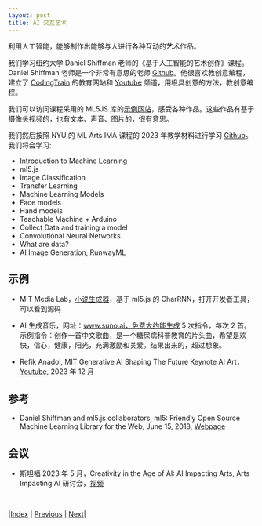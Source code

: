 ```yaml
---
layout: post
title: AI 交互艺术
---
```


利用人工智能，能够制作出能够与人进行各种互动的艺术作品。

我们学习纽约大学 Daniel Shiffman 老师的《基于人工智能的艺术创作》课程。Daniel Shiffman 老师是一个非常有意思的老师 [Github](https://github.com/shiffman)。他很喜欢教创意编程，建立了 [CodingTrain](https://thecodingtrain.com/) 的教育网站和 [Youtube](https://www.youtube.com/channel/UCvjgXvBlbQiydffZU7m1_aw) 频道，用极具创意的方法，教创意编程。

我们可以访问课程采用的 ML5JS 库的[示例网站](https://examples.ml5js.org/)，感受各种作品。这些作品有基于摄像头视频的，也有文本、声音、图片的，很有意思。

我们然后按照 NYU 的 ML Arts IMA 课程的 2023 年教学材料进行学习 [Github](https://github.com/ml5js/Intro-ML-Arts-IMA-F23)。我们将会学习:

- Introduction to Machine Learning
- ml5.js
- Image Classification
- Transfer Learning
- Machine Learning Models
- Face models
- Hand models
- Teachable Machine + Arduino
- Collect Data and training a model
- Convolutional Neural Networks
- What are data?
- AI Image Generation, RunwayML

## 示例

- MIT Media Lab，[小说生成器](https://mitmedialab.github.io/generative-text/)，基于 ml5.js 的 CharRNN，打开开发者工具，可以看到源码

- AI 生成音乐，网址：www.suno.ai，免费大约能生成 5 次指令，每次 2 首。示例指令：创作一首中文歌曲，是一个糖尿病科普教育的片头曲，希望是欢快，信心，健康，阳光，充满激励和关爱。结果出来的，超过想象。

- Refik Anadol, MIT Generative AI Shaping The Future Keynote AI Art，[Youtube](https://youtu.be/qsrNb67DYEE?si=vttTwlvHHVAA0eS0), 2023 年 12 月

## 参考

- Daniel Shiffman and ml5.js collaborators, ml5: Friendly Open Source Machine Learning Library for the Web, June 15, 2018, [Webpage](https://itp.nyu.edu/adjacent/issue-3/ml5-friendly-open-source-machine-learning-library-for-the-web/)

## 会议

- 斯坦福 2023 年 5 月，Creativity in the Age of AI: AI Impacting Arts, Arts Impacting AI 研讨会，[视频](https://hai.stanford.edu/events/spring-symposium-creativity-age-ai-ai-impacting-arts-arts-impacting-ai)

<br/>

|[Index](./) | [Previous](19-tech-girl) | [Next](25-ai-physics)|
